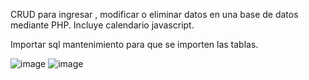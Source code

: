 CRUD para ingresar , modificar o eliminar datos en una base de datos mediante PHP.
Incluye calendario javascript.

Importar sql mantenimiento para que se importen las tablas.

![image](https://user-images.githubusercontent.com/17550010/157160041-19e36bbc-8e9b-48c2-8257-c3c94e15d213.png)
![image](https://user-images.githubusercontent.com/17550010/157160052-f3d21474-5907-49ce-b273-21291734a6ea.png)
